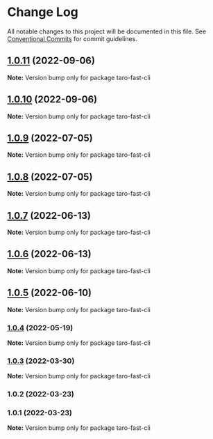# Change Log

All notable changes to this project will be documented in this file.
See [Conventional Commits](https://conventionalcommits.org) for commit guidelines.

## [1.0.11](https://github.com/kityandhero/taro-fast-framework/compare/taro-fast-cli@1.0.10...taro-fast-cli@1.0.11) (2022-09-06)

**Note:** Version bump only for package taro-fast-cli





## [1.0.10](https://github.com/kityandhero/taro-fast-framework/compare/taro-fast-cli@1.0.9...taro-fast-cli@1.0.10) (2022-09-06)

**Note:** Version bump only for package taro-fast-cli





## [1.0.9](https://github.com/kityandhero/taro-fast-framework/compare/taro-fast-cli@1.0.8...taro-fast-cli@1.0.9) (2022-07-05)

**Note:** Version bump only for package taro-fast-cli





## [1.0.8](https://github.com/kityandhero/taro-fast-framework/compare/taro-fast-cli@1.0.7...taro-fast-cli@1.0.8) (2022-07-05)

**Note:** Version bump only for package taro-fast-cli





## [1.0.7](https://github.com/kityandhero/taro-fast-framework/compare/taro-fast-cli@1.0.6...taro-fast-cli@1.0.7) (2022-06-13)

**Note:** Version bump only for package taro-fast-cli





## [1.0.6](https://github.com/kityandhero/taro-fast-framework/compare/taro-fast-cli@1.0.5...taro-fast-cli@1.0.6) (2022-06-13)

**Note:** Version bump only for package taro-fast-cli





## [1.0.5](https://github.com/kityandhero/taro-fast-framework/compare/taro-fast-cli@1.0.4...taro-fast-cli@1.0.5) (2022-06-10)

**Note:** Version bump only for package taro-fast-cli





### [1.0.4](https://github.com/kityandhero/taro-fast-framework/compare/taro-fast-cli@1.0.3...taro-fast-cli@1.0.4) (2022-05-19)

**Note:** Version bump only for package taro-fast-cli





### [1.0.3](https://github.com/kityandhero/taro-fast-framework/compare/taro-fast-cli@1.0.2...taro-fast-cli@1.0.3) (2022-03-30)

**Note:** Version bump only for package taro-fast-cli





### 1.0.2 (2022-03-23)

### 1.0.1 (2022-03-23)

**Note:** Version bump only for package taro-fast-cli
